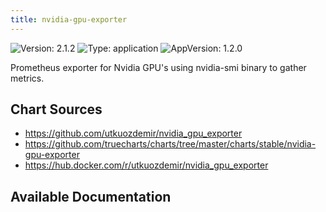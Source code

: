 ```yaml
---
title: nvidia-gpu-exporter
---
```


![Version: 2.1.2](https://img.shields.io/badge/Version-2.1.2-informational?style=flat-square) ![Type: application](https://img.shields.io/badge/Type-application-informational?style=flat-square) ![AppVersion: 1.2.0](https://img.shields.io/badge/AppVersion-1.2.0-informational?style=flat-square)

Prometheus exporter for Nvidia GPU's using nvidia-smi binary to gather metrics.

## Chart Sources

- https://github.com/utkuozdemir/nvidia_gpu_exporter
- https://github.com/truecharts/charts/tree/master/charts/stable/nvidia-gpu-exporter
- https://hub.docker.com/r/utkuozdemir/nvidia_gpu_exporter

## Available Documentation

